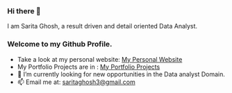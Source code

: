 ### Hi there 👋
I am Sarita Ghosh, a result driven and detail oriented Data Analyst. 
### Welcome to my Github Profile.
* Take a look at my personal website: [My Personal Website](https://s3ghosh.github.io/SaritaGhosh.github.io/)
* My Portfolio Projects are in : [My Portfolio Projects](https://github.com/S3Ghosh/Data_Analyst_Portfolio_Projects)
* 🔭 I’m currently looking for new opportunities in the Data analyst Domain.
* 📫 Email me at: saritaghosh3@gmail.com
<!--
**S3Ghosh/S3Ghosh** is a ✨ _special_ ✨ repository because its `README.md` (this file) appears on your GitHub profile.

Here are some ideas to get you started:


- 🌱 I’m currently learning ...
- 👯 I’m looking to collaborate on ...
- 🤔 I’m looking for help with ...
- 💬 Ask me about ...
- 📫 How to reach me: ...
- 😄 Pronouns: ...
- ⚡ Fun fact: ...
-->
